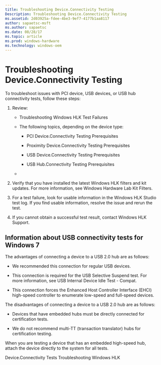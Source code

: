 ```yaml
---
title: Troubleshooting Device.Connectivity Testing
Description: Troubleshooting Device.Connectivity Testing
ms.assetid: 2d03925a-fdee-4be3-9ef7-4177b1aa8117
author: sapaetsc-msft
ms.author: sapaetsc
ms.date: 08/28/17
ms.topic: article
ms.prod: windows-hardware
ms.technology: windows-oem
---
```


# Troubleshooting Device.Connectivity Testing

To troubleshoot issues with PCI device, USB devices, or USB hub connectivity tests, follow these steps:

1.  Review:

    -   <xref rid="p_hlk.troubleshooting_windows_hlk_test_failures">Troubleshooting Windows HLK Test Failures</b>

    -   The following topics, depending on the device type:

        -   <xref rid="p_hlk_test.pci_deviceconnectivity_testing_prerequisites">PCI Device.Connectivity Testing Prerequisites</b>

        -   <xref rid="p_hlk_test.proximity_deviceconnectivity_testing_prerequisites">Proximity Device.Connectivity Testing Prerequisites</b>

        -   <xref rid="p_hlk_test.usb_deviceconnectivity_testing_prerequisites">USB Device.Connectivity Testing Prerequisites</b>

        -   <xref rid="p_hlk_test.usb_hubconnectivity_testing_prerequisites">USB Hub.Connectivity Testing Prerequisites</b>

    -   

2.  Verify that you have installed the latest Windows HLK filters and kit updates. For more information, see <xref rid="p_hlk.windows_hardware_lab_kit_filters">Windows Hardware Lab Kit Filters</b>.

3.  For a test failure, look for usable information in the Windows HLK Studio test log. If you find usable information, resolve the issue and rerun the test.

4.  If you cannot obtain a successful test result, contact <xref rid="p_hlk.windows_hlk_support">Windows HLK Support</b>.

## Information about USB connectivity tests for Windows 7

The advantages of connecting a device to a USB 2.0 hub are as follows:

-   We recommended this connection for regular USB devices.

-   This connection is required for the USB Selective Suspend test. For more information, see <xref rid="p_hlk_test.06e1e2d7-ac7c-4ded-82f7-9c6a31386880">USB Internal Device Idle Test - Compat</b>.

-   This connection forces the Enhanced Host Controller Interface (EHCI) high-speed controller to enumerate low-speed and full-speed devices.

The disadvantages of connecting a device to a USB 2.0 hub are as follows:

-   Devices that have embedded hubs must be directly connected for certification tests.

-   We do not recommend multi-TT (transaction translator) hubs for certification testing.

When you are testing a device that has an embedded high-speed hub, attach the device directly to the system for all tests.

<seealso> <xref rid="p_hlk_test.device_connectivity_tests">Device.Connectivity Tests</b> <xref rid="p_hlk.troubleshooting_windows_hlk">Troubleshooting Windows HLK</b> </seealso>



